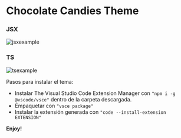 # Chocolate Candies Theme
### JSX
![jsxexample](https://github.com/NickmDrummer/My-VScode-theme/assets/55115843/6d182b9d-a1d0-4d01-8a19-0f6a16a3191f)

### TS
![tsexample](https://github.com/NickmDrummer/My-VScode-theme/assets/55115843/1f359bcb-b5cc-4b5d-b814-d02f924879db)

Pasos para instalar el tema: 


* Instalar The Visual Studio Code Extension Manager con ```"npm i -g @vscode/vsce"``` dentro de la carpeta descargada.
* Empaquetar con ```"vsce package"```
* Instalar la extensión generada con ```"code --install-extension EXTENSION"```

**Enjoy!**
